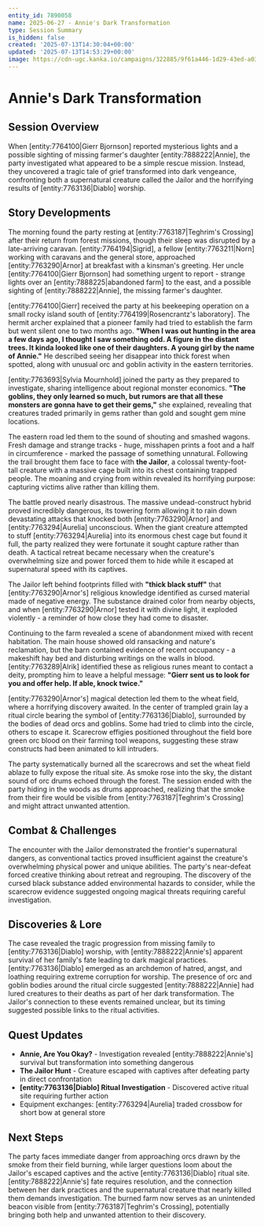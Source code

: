 ```yaml
---
entity_id: 7890058
name: 2025-06-27 - Annie's Dark Transformation
type: Session Summary
is_hidden: false
created: '2025-07-13T14:30:04+00:00'
updated: '2025-07-13T14:53:29+00:00'
image: https://cdn-ugc.kanka.io/campaigns/322885/9f61a446-1d29-43ed-a03f-766be84cad93.png
---
```


# Annie's Dark Transformation

## Session Overview

When [entity:7764100|Gierr Bjornson] reported mysterious lights and a possible sighting of missing farmer's daughter [entity:7888222|Annie], the party investigated what appeared to be a simple rescue mission. Instead, they uncovered a tragic tale of grief transformed into dark vengeance, confronting both a supernatural creature called the Jailor and the horrifying results of [entity:7763136|Diablo] worship.

## Story Developments

The morning found the party resting at [entity:7763187|Teghrim's Crossing] after their return from forest missions, though their sleep was disrupted by a late-arriving caravan. [entity:7764194|Sigrid], a fellow [entity:7763211|Norn] working with caravans and the general store, approached [entity:7763290|Arnor] at breakfast with a kinsman's greeting. Her uncle [entity:7764100|Gierr Bjornson] had something urgent to report - strange lights over an [entity:7888225|abandoned farm] to the east, and a possible sighting of [entity:7888222|Annie], the missing farmer's daughter.

[entity:7764100|Gierr] received the party at his beekeeping operation on a small rocky island south of [entity:7764199|Rosencrantz's laboratory]. The hermit archer explained that a pioneer family had tried to establish the farm but went silent one to two months ago. **"When I was out hunting in the area a few days ago, I thought I saw something odd. A figure in the distant trees. It kinda looked like one of their daughters. A young girl by the name of Annie."** He described seeing her disappear into thick forest when spotted, along with unusual orc and goblin activity in the eastern territories.

[entity:7763693|Sylvia Mournhold] joined the party as they prepared to investigate, sharing intelligence about regional monster economics. **"The goblins, they only learned so much, but rumors are that all these monsters are gonna have to get their gems,"** she explained, revealing that creatures traded primarily in gems rather than gold and sought gem mine locations.

The eastern road led them to the sound of shouting and smashed wagons. Fresh damage and strange tracks - huge, misshapen prints a foot and a half in circumference - marked the passage of something unnatural. Following the trail brought them face to face with **the Jailor**, a colossal twenty-foot-tall creature with a massive cage built into its chest containing trapped people. The moaning and crying from within revealed its horrifying purpose: capturing victims alive rather than killing them.

The battle proved nearly disastrous. The massive undead-construct hybrid proved incredibly dangerous, its towering form allowing it to rain down devastating attacks that knocked both [entity:7763290|Arnor] and [entity:7763294|Aurelia] unconscious. When the giant creature attempted to stuff [entity:7763294|Aurelia] into its enormous chest cage but found it full, the party realized they were fortunate it sought capture rather than death. A tactical retreat became necessary when the creature's overwhelming size and power forced them to hide while it escaped at supernatural speed with its captives.

The Jailor left behind footprints filled with **"thick black stuff"** that [entity:7763290|Arnor's] religious knowledge identified as cursed material made of negative energy. The substance drained color from nearby objects, and when [entity:7763290|Arnor] tested it with divine light, it exploded violently - a reminder of how close they had come to disaster.

Continuing to the farm revealed a scene of abandonment mixed with recent habitation. The main house showed old ransacking and nature's reclamation, but the barn contained evidence of recent occupancy - a makeshift hay bed and disturbing writings on the walls in blood. [entity:7763289|Alrik] identified these as religious runes meant to contact a deity, prompting him to leave a helpful message: **"Gierr sent us to look for you and offer help. If able, knock twice."**

[entity:7763290|Arnor's] magical detection led them to the wheat field, where a horrifying discovery awaited. In the center of trampled grain lay a ritual circle bearing the symbol of [entity:7763136|Diablo], surrounded by the bodies of dead orcs and goblins. Some had tried to climb into the circle, others to escape it. Scarecrow effigies positioned throughout the field bore green orc blood on their farming tool weapons, suggesting these straw constructs had been animated to kill intruders.

The party systematically burned all the scarecrows and set the wheat field ablaze to fully expose the ritual site. As smoke rose into the sky, the distant sound of orc drums echoed through the forest. The session ended with the party hiding in the woods as drums approached, realizing that the smoke from their fire would be visible from [entity:7763187|Teghrim's Crossing] and might attract unwanted attention.

## Combat & Challenges

The encounter with the Jailor demonstrated the frontier's supernatural dangers, as conventional tactics proved insufficient against the creature's overwhelming physical power and unique abilities. The party's near-defeat forced creative thinking about retreat and regrouping. The discovery of the cursed black substance added environmental hazards to consider, while the scarecrow evidence suggested ongoing magical threats requiring careful investigation.

## Discoveries & Lore

The case revealed the tragic progression from missing family to [entity:7763136|Diablo] worship, with [entity:7888222|Annie's] apparent survival of her family's fate leading to dark magical practices. [entity:7763136|Diablo] emerged as an archdemon of hatred, angst, and loathing requiring extreme corruption for worship. The presence of orc and goblin bodies around the ritual circle suggested [entity:7888222|Annie] had lured creatures to their deaths as part of her dark transformation. The Jailor's connection to these events remained unclear, but its timing suggested possible links to the ritual activities.

## Quest Updates

- **Annie, Are You Okay?** - Investigation revealed [entity:7888222|Annie's] survival but transformation into something dangerous
- **The Jailor Hunt** - Creature escaped with captives after defeating party in direct confrontation
- **[entity:7763136|Diablo] Ritual Investigation** - Discovered active ritual site requiring further action
- Equipment exchanges: [entity:7763294|Aurelia] traded crossbow for short bow at general store

## Next Steps

The party faces immediate danger from approaching orcs drawn by the smoke from their field burning, while larger questions loom about the Jailor's escaped captives and the active [entity:7763136|Diablo] ritual site. [entity:7888222|Annie's] fate requires resolution, and the connection between her dark practices and the supernatural creature that nearly killed them demands investigation. The burned farm now serves as an unintended beacon visible from [entity:7763187|Teghrim's Crossing], potentially bringing both help and unwanted attention to their discovery.